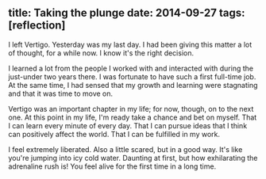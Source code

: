 title: Taking the plunge
date: 2014-09-27
tags: [reflection]
---

I left Vertigo. Yesterday was my last day. I had been giving this matter a lot of thought, for a while now. I know it's the right decision.

I learned a lot from the people I worked with and interacted with during the just-under two years there. I was fortunate to have such a first full-time job. At the same time, I had sensed that my growth and learning were stagnating and that it was time to move on. 

Vertigo was an important chapter in my life; for now, though, on to the next one. At this point in my life, I'm ready take a chance and bet on myself. That I can learn every minute of every day. That I can pursue ideas that I think can positively affect the world. That I can be fulfilled in my work.

I feel extremely liberated. Also a little scared, but in a good way. It's like you're jumping into icy cold water. Daunting at first, but how exhilarating the adrenaline rush is! You feel alive for the first time in a long time.